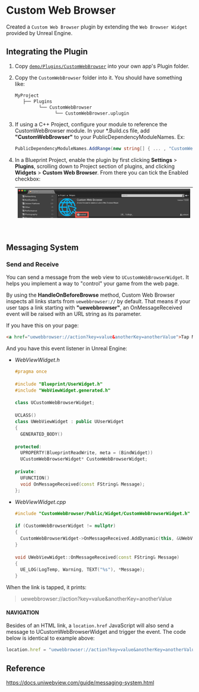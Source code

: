 # Custom Web Browser

Created a `Custom Web Browser` plugin by extending the `Web Browser Widget` provided by Unreal Engine.

## Integrating the Plugin

1. Copy [`demo/Plugins/CustomWebBrowser`](demo/Plugins/CustomWebBrowser) into your own app's Plugin folder.

2. Copy the `CustomWebBrowser` folder into it. You should have something like:
   
   ```
   MyProject
      ├── Plugins
            └── CustomWebBrowser
                  └── CustomWebBrowser.uplugin
   ```

3. If using a C++ Project, configure your module to reference the CustomWebBrowser module. In your *.Build.cs file, add **"CustomWebBrowser"** to your PublicDependencyModuleNames. Ex:
   
    ```csharp
    PublicDependencyModuleNames.AddRange(new string[] { ... , "CustomWebBrowser" });
    ```

4. In a Blueprint Project, enable the plugin by first clicking **Settings** > **Plugins**, scrolling down to Project section of plugins, and clicking **Widgets** > **Custom Web Browser**. From there you can tick the Enabled checkbox:

    | <img src="document/image/Integrating_Plugin_Blueprint.png"  width="800"> |
    | -- |

<br/>

## Messaging System

### Send and Receive

You can send a message from the web view to `UCustomWebBrowserWidget`. It helps you implement a way to "control" your game from the web page.

By using the **HandleOnBeforeBrowse** method, Custom Web Browser inspects all links starts from `uewebbrowser://` by default. That means if your user taps a link starting with **"uewebbrowser"**, an OnMessageReceived event will be raised with an URL string as its parameter.

If you have this on your page:

```html
<a href="uewebbrowser://action?key=value&anotherKey=anotherValue">Tap Me</a>
```

And you have this event listener in Unreal Engine:

- _WebViewWidget.h_
  ```cpp
  #pragma once
  
  #include "Blueprint/UserWidget.h"
  #include "WebViewWidget.generated.h"
  
  class UCustomWebBrowserWidget;
  
  UCLASS()
  class UWebViewWidget : public UUserWidget
  {
    GENERATED_BODY()
  	
  protected:
    UPROPERTY(BlueprintReadWrite, meta = (BindWidget))
    UCustomWebBrowserWidget* CustomWebBrowserWidget;
  
  private:
    UFUNCTION()
    void OnMessageReceived(const FString& Message);
  };
  ```
- _WebViewWidget.cpp_
  ```cpp
  #include "CustomWebBrowser/Public/Widget/CustomWebBrowserWidget.h"

  if (CustomWebBrowserWidget != nullptr)
  {
    CustomWebBrowserWidget->OnMessageReceived.AddDynamic(this, &UWebViewWidget::OnMessageReceived);
  }

  void UWebViewWidget::OnMessageReceived(const FString& Message)
  {
    UE_LOG(LogTemp, Warning, TEXT("%s"), *Message);
  }
  ```

When the link is tapped, it prints:

> uewebbrowser://action?key=value&anotherKey=anotherValue

#### NAVIGATION
Besides of an HTML link, a `location.href` JavaScript will also send a message to UCustomWebBrowserWidget and trigger the event. The code below is identical to example above:

```js
location.href = "uewebbrowser://action?key=value&anotherKey=anotherValue";
```

## Reference

https://docs.uniwebview.com/guide/messaging-system.html
